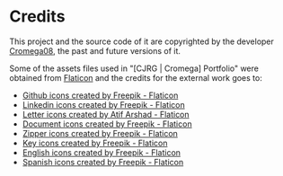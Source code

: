 # Credits

This project and the source code of it are copyrighted by the developer [Cromega08](https://github.com/Cromega08), the past and future versions of it.

Some of the assets files used in "[CJRG | Cromega] Portfolio" were obtained from [Flaticon](https://www.flaticon.com) and the credits for the external work goes to: 

- [Github icons created by Freepik - Flaticon](https://www.flaticon.com/free-icons/github)
- [Linkedin icons created by Freepik - Flaticon](https://www.flaticon.com/free-icons/linkedin)
- [Letter icons created by Atif Arshad - Flaticon](https://www.flaticon.com/free-icons/letter)
- [Document icons created by Freepik - Flaticon](https://www.flaticon.com/free-icons/document)
- [Zipper icons created by Freepik - Flaticon](https://www.flaticon.com/free-icons/zipper)
- [Key icons created by Freepik - Flaticon](https://www.flaticon.com/free-icons/key)
- [English icons created by Freepik - Flaticon](https://www.flaticon.com/free-icons/english)
- [Spanish icons created by Freepik - Flaticon](https://www.flaticon.com/free-icons/spanish)